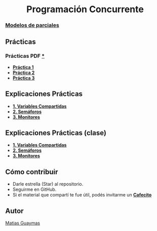 <h1 align="center"> Programación Concurrente </h1>

### [**Modelos de parciales**](https://github.com/MatiasGuaymas/PC/tree/main/Parciales)

## Prácticas 
### Prácticas PDF [*](https://github.com/MatiasGuaymas/PC/tree/main/Practicas%20PDF)
* [**Práctica 1**](https://github.com/MatiasGuaymas/PC/blob/main/Resoluciones/Practica-1.md)
* [**Práctica 2**](https://github.com/MatiasGuaymas/PC/blob/main/Resoluciones/Practica-2.md)
* [**Práctica 3**](https://github.com/MatiasGuaymas/PC/blob/main/Resoluciones/Practica-3.md)

## Explicaciones Prácticas
* [**1. Variables Compartidas**](https://github.com/MatiasGuaymas/PC/blob/main/Explicaciones/Explicacion-1---Variables-Compartidas.pdf) 
* [**2. Semáforos**](https://github.com/MatiasGuaymas/PC/blob/main/Explicaciones/Explicacion-2---Semaforos.pdf)
* [**3. Monitores**](https://github.com/MatiasGuaymas/PC/blob/main/Explicaciones/Explicacion-3---Monitores.pdf)

## Explicaciones Prácticas (clase)
* [**1. Variables Compartidas**](https://github.com/MatiasGuaymas/PC/blob/main/Explicaciones/Explicacion-1---Variables-Compartidas---Clase.pdf) 
* [**2. Semáforos**](https://github.com/MatiasGuaymas/PC/blob/main/Explicaciones/Explicacion-2---Semaforos---Clase.pdf)
* [**3. Monitores**](https://github.com/MatiasGuaymas/PC/blob/main/Explicaciones/Explicacion-3---Monitores---Clase.pdf)

## Cómo contribuir
* Darle estrella (Star) al repositorio.
* Seguirme en GitHub.
* Si el material que compartí te fue útil, podés invitarme un **[Cafecito](https://cafecito.app/matiasguaymas)**

## Autor

[Matias Guaymas](https://www.linkedin.com/in/matiasguaymas/)
